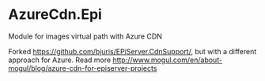 # AzureCdn.Epi
Module for images virtual path with Azure CDN

Forked https://github.com/bjuris/EPiServer.CdnSupport/, but with a different approach for Azure. Read more http://www.mogul.com/en/about-mogul/blog/azure-cdn-for-episerver-projects
